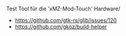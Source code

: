 
Test Tool für die 'xMZ-Mod-Touch' Hardware/



[Repo]: https://github.com/Kliemann-Service-GmbH/xMZ-Mod-Touch-TestTool

* https://github.com/gtk-rs/glib/issues/120
* https://github.com/gkoz/build-helper
